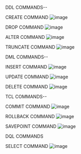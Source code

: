DDL COMMANDS--


CREATE COMMAND
![image](https://user-images.githubusercontent.com/109204967/204213851-acb587fb-e6d6-4222-b071-3c62c4fc07eb.png)

DROP COMMAND
![image](https://user-images.githubusercontent.com/109204967/204214266-775d8721-317e-4ce4-8d6d-b8c2e56724fb.png)

ALTER COMMAND
![image](https://user-images.githubusercontent.com/109204967/204214595-e1f035ff-367d-4c16-953a-e705d0c830f8.png)

TRUNCATE COMMAND
![image](https://user-images.githubusercontent.com/109204967/204214792-7d4ada96-09ba-48c6-8ad3-9f2adbcace4f.png)

DML COMMANDS--


INSERT COMMAND
![image](https://user-images.githubusercontent.com/109204967/204225530-c466d3bd-ca0a-4b1c-8e5f-6028eca157b9.png)

UPDATE COMMAND
![image](https://user-images.githubusercontent.com/109204967/204237379-e9d4ecf1-dd62-41ab-9cdf-1371a0c5f49c.png)

DELETE COMMAND
![image](https://user-images.githubusercontent.com/109204967/204237964-ddeb8eae-49da-43f5-b5fe-3349d5be9362.png)


TCL COMMANDS--


COMMIT COMMAND
![image](https://user-images.githubusercontent.com/109204967/204238613-32dc8a70-3bd8-4750-afcc-6cbefd032ff6.png)

ROLLBACK COMMAND
![image](https://user-images.githubusercontent.com/109204967/204238826-765c8400-f527-483b-8ea1-0fbebb36970a.png)

SAVEPOINT COMMAND
![image](https://user-images.githubusercontent.com/109204967/204239369-10ed241d-ee7f-4d9e-b817-98871656702c.png)


DQL COMMANDS


SELECT COMMAND
![image](https://user-images.githubusercontent.com/109204967/204239089-b9f95b1c-51b2-44a4-b9a5-827f6c2da5c3.png)
